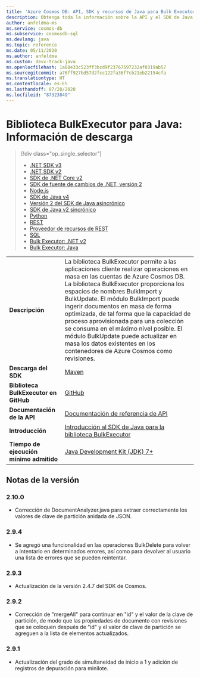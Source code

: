 ```yaml
---
title: 'Azure Cosmos DB: API, SDK y recursos de Java para Bulk Executor'
description: Obtenga toda la información sobre la API y el SDK de Java para BulkExecutor, incluidas la fechas de lanzamiento, fechas de retirada y cambios realizados entre las versiones del SDK de Java para BulkExecutor de Azure Cosmos DB.
author: anfeldma-ms
ms.service: cosmos-db
ms.subservice: cosmosdb-sql
ms.devlang: java
ms.topic: reference
ms.date: 05/11/2020
ms.author: anfeldma
ms.custom: devx-track-java
ms.openlocfilehash: 1a88e33c523ff3bcd9f23767597232af0319ab57
ms.sourcegitcommit: a76ff927bd57d2fcc122fa36f7cb21eb22154cfa
ms.translationtype: HT
ms.contentlocale: es-ES
ms.lasthandoff: 07/28/2020
ms.locfileid: "87323849"
---
```

# <a name="java-bulk-executor-library-download-information"></a>Biblioteca BulkExecutor para Java: Información de descarga

> [!div class="op_single_selector"]
> * [.NET SDK v3](sql-api-sdk-dotnet-standard.md)
> * [.NET SDK v2](sql-api-sdk-dotnet.md)
> * [SDK de .NET Core v2](sql-api-sdk-dotnet-core.md)
> * [SDK de fuente de cambios de .NET, versión 2](sql-api-sdk-dotnet-changefeed.md)
> * [Node.js](sql-api-sdk-node.md)
> * [SDK de Java v4](sql-api-sdk-java-v4.md)
> * [Versión 2 del SDK de Java asincrónico](sql-api-sdk-async-java.md)
> * [SDK de Java v2 sincrónico](sql-api-sdk-java.md)
> * [Python](sql-api-sdk-python.md)
> * [REST](/rest/api/cosmos-db/)
> * [Proveedor de recursos de REST](/rest/api/cosmos-db-resource-provider/)
> * [SQL](sql-api-query-reference.md)
> * [Bulk Executor: .NET v2](sql-api-sdk-bulk-executor-dot-net.md)
> * [Bulk Executor: Java](sql-api-sdk-bulk-executor-java.md)

| |  |
|---|---|
|**Descripción**|La biblioteca BulkExecutor permite a las aplicaciones cliente realizar operaciones en masa en las cuentas de Azure Cosmos DB. La biblioteca BulkExecutor proporciona los espacios de nombres BulkImport y BulkUpdate. El módulo BulkImport puede ingerir documentos en masa de forma optimizada, de tal forma que la capacidad de proceso aprovisionada para una colección se consuma en el máximo nivel posible. El módulo BulkUpdate puede actualizar en masa los datos existentes en los contenedores de Azure Cosmos como revisiones.|
|**Descarga del SDK**|[Maven](https://search.maven.org/#search%7Cga%7C1%7Cdocumentdb-bulkexecutor)|
|**Biblioteca BulkExecutor en GitHub**|[GitHub](https://github.com/Azure/azure-cosmosdb-bulkexecutor-java-getting-started)|
| **Documentación de la API**| [Documentación de referencia de API](https://docs.microsoft.com/java/api/com.microsoft.azure.documentdb.bulkexecutor)|
|**Introducción**|[Introducción al SDK de Java para la biblioteca BulkExecutor](bulk-executor-java.md)|
|**Tiempo de ejecución mínimo admitido**|[Java Development Kit (JDK) 7+](/java/azure/jdk/?view=azure-java-stable)|

## <a name="release-notes"></a>Notas de la versión

### <a name="2100"></a><a name="2.10.0"></a>2.10.0

* Corrección de DocumentAnalyzer.java para extraer correctamente los valores de clave de partición anidada de JSON.

### <a name="294"></a><a name="2.9.4"></a>2.9.4

* Se agregó una funcionalidad en las operaciones BulkDelete para volver a intentarlo en determinados errores, así como para devolver al usuario una lista de errores que se pueden reintentar.

### <a name="293"></a><a name="2.9.3"></a>2.9.3

* Actualización de la versión 2.4.7 del SDK de Cosmos.

### <a name="292"></a><a name="2.9.2"></a>2.9.2

* Corrección de "mergeAll" para continuar en "id" y el valor de la clave de partición, de modo que las propiedades de documento con revisiones que se coloquen después de "id" y el valor de clave de partición se agreguen a la lista de elementos actualizados.

### <a name="291"></a><a name="2.9.1"></a>2.9.1

* Actualización del grado de simultaneidad de inicio a 1 y adición de registros de depuración para minilote.


